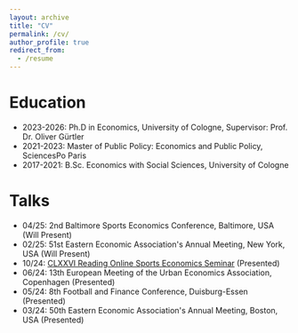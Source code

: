 ```yaml
---
layout: archive
title: "CV"
permalink: /cv/
author_profile: true
redirect_from:
  - /resume
---
```


Education
======
* 2023-2026: Ph.D in Economics, University of Cologne, Supervisor: Prof. Dr. Oliver Gürtler
* 2021-2023: Master of Public Policy: Economics and Public Policy, SciencesPo Paris 
* 2017-2021: B.Sc. Economics with Social Sciences, University of Cologne
  
Talks
======
* 04/25: 2nd Baltimore Sports Economics Conference, Baltimore, USA (Will Present)
* 02/25: 51st Eastern Economic Association's Annual Meeting, New York, USA (Will Present)
* 10/24: [CLXXVI Reading Online Sports Economics Seminar](https://www.youtube.com/watch?v=FBOQT_6JYmY&t=158s) (Presented)
* 06/24: 13th European Meeting of the Urban Economics Association, Copenhagen (Presented)
* 05/24: 8th Football and Finance Conference, Duisburg-Essen (Presented)
* 03/24: 50th Eastern Economic Association's Annual Meeting, Boston, USA (Presented)
